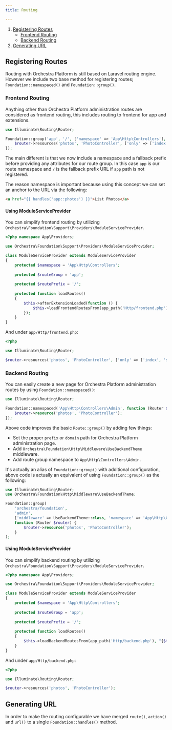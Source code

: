 ```yaml
---
title: Routing

---
```


1. [Registering Routes](#registering-routes)
   - [Frontend Routing](#frontend-routing)
   - [Backend Routing](#backend-routing)
2. [Generating URL](#generating-url)

<a name="registering-routes"></a>
## Registering Routes

Routing with Orchestra Platform is still based on Laravel routing engine. However we include two base method for registering routes; `Foundation::namespaced()` and `Foundation::group()`.

<a name="frontend-routing"></a>
### Frontend Routing

Anything other than Orchestra Platform administration routes are considered as frontend routing, this includes routing to frontend for app and extensions.

```php
use Illuminate\Routing\Router;

Foundation::group('app', '/', ['namespace' => 'App\Http\Controllers'], function (Router $router) {
    $router->resources('photos', 'PhotoController', ['only' => ['index', 'show']]);
});
```

The main different is that we now include a namespace and a fallback prefix before providing any attributes for our route group. In this case `app` is our route namespace and `/` is the fallback prefix URL if `app` path is not registered.

The reason namespace is important because using this concept we can set an anchor to the URL via the following:

```html
<a href="{{ handles('app::photos') }}">List Photos</a>
```

#### Using ModuleServiceProvider

You can simplify frontend routing by utilizing `Orchestra\Foundation\Support\Providers\ModuleServiceProvider`.

```php
<?php namespace App\Providers;

use Orchestra\Foundation\Support\Providers\ModuleServiceProvider;

class ModuleServiceProvider extends ModuleServiceProvider
{
    protected $namespace = 'App\Http\Controllers';
    
    protected $routeGroup = 'app';
    
    protected $routePrefix = '/';
    
    protected function loadRoutes()
    {
        $this->afterExtensionLoaded(function () {
            $this->loadFrontendRoutesFrom(app_path('Http/frontend.php'));
        });
    }
}
```

And under `app/Http/frontend.php`:

```php
<?php

use Illuminate\Routing\Router;

$router->resources('photos', 'PhotoController', ['only' => ['index', 'show']]);
```

<a name="backend-routing"></a>
### Backend Routing

You can easily create a new page for Orchestra Platform administration routes by using `Foundation::namespaced()`:

```php
use Illuminate\Routing\Router;

Foundation::namespaced('App\Http\Controllers\Admin', function (Router $router) {
    $router->resource('photos', 'PhotoController');
});
```

Above code improves the basic `Route::group()` by adding few things:

* Set the proper `prefix` or `domain` path for Orchestra Platform administration page.
* Add `Orchestra\Foundation\Http\Middleware\UseBackendTheme` middleware.
* Add route group namespace to `App\Http\Controllers\Admin`.

It's actually an alias of `Foundation::group()` with additional configuration, above code is actually an equivalent of using `Foundation::group()` as the following:

```php
use Illuminate\Routing\Router;
use Orchestra\Foundation\Http\Middleware\UseBackendTheme;

Foundation::group(
    'orchestra/foundation',
    'admin',
    ['middleware' => UseBackendTheme::class, 'namespace' => 'App\Http\Controllers\Admin'],
    function (Router $router) {
        $router->resource('photos', 'PhotoController');
    }
);
```

#### Using ModuleServiceProvider

You can simplify backend routing by utilizing `Orchestra\Foundation\Support\Providers\ModuleServiceProvider`.

```php
<?php namespace App\Providers;

use Orchestra\Foundation\Support\Providers\ModuleServiceProvider;

class ModuleServiceProvider extends ModuleServiceProvider
{
    protected $namespace = 'App\Http\Controllers';
    
    protected $routeGroup = 'app';
    
    protected $routePrefix = '/';
    
    protected function loadRoutes()
    {
        $this->loadBackendRoutesFrom(app_path('Http/backend.php'), "{$this->namespace}\Admin");
    }
}
```

And under `app/Http/backend.php`:

```php
<?php

use Illuminate\Routing\Router;

$router->resources('photos', 'PhotoController');
```

<a name="generating-url"></a>
## Generating URL

In order to make the routing configurable we have merged `route()`, `action()` and `url()` to a single `Foundation::handles()` method.
